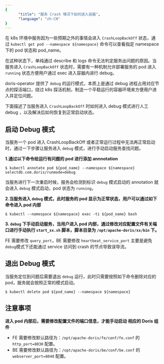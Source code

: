 ```yaml
---
{
      "title": "服务 Crash 情况下如何进入容器",
      "language": "zh-CN"
}
---
```


<!-- 
Licensed to the Apache Software Foundation (ASF) under one
or more contributor license agreements.  See the NOTICE file
distributed with this work for additional information
regarding copyright ownership.  The ASF licenses this file
to you under the Apache License, Version 2.0 (the
"License"); you may not use this file except in compliance
with the License.  You may obtain a copy of the License at

  http://www.apache.org/licenses/LICENSE-2.0

Unless required by applicable law or agreed to in writing,
software distributed under the License is distributed on an
"AS IS" BASIS, WITHOUT WARRANTIES OR CONDITIONS OF ANY
KIND, either express or implied.  See the License for the
specific language governing permissions and limitations
under the License.
-->

在 k8s 环境中服务因为一些预期之外的事情会进入 `CrashLoopBackOff` 状态，通过 `kubectl get pod --namespace ${namespace}` 命令可以查看指定 namespace 下的 pod 状态和 pod_name。

在这种状态下，单纯通过 describe 和 logs 命令无法判定服务出问题的原因。当服务进入 `CrashLoopBackOff` 状态时，需要有一种机制允许部署服务的 pod 进入 `running` 状态方便用户通过 exec 进入容器内进行 debug。

doris-operator 提供了 `debug` 的运行模式，本质上是通过 debug 进程占用对应节点的探活端口，绕过 k8s 探活机制，制造一个平稳运行的容器环境来方便用户进入并定位问题。

下面描述了当服务进入 `CrashLoopBackOff` 时如何进入 debug 模式进行人工 debug ，以及解决后如何恢复到正常启动状态。



## 启动 Debug 模式

当服务一个 pod 进入 CrashLoopBackOff 或者正常运行过程中无法再正常启动时，通过一下步骤让服务进入 `debug` 模式，进行手动启动服务查找问题。

**1.通过以下命令给运行有问题的 pod 进行添加 annnotation**
```shell
$ kubectl annotate pod ${pod_name} --namespace ${namespace} selectdb.com.doris/runmode=debug
```
当服务进行下一次重启时候，服务会检测到标识 `debug` 模式启动的 annotation 就会进入 `debug` 模式启动，pod 状态为 `running`。

**2.当服务进入 `debug` 模式，此时服务的 pod 显示为正常状态，用户可以通过如下命令进入 pod 内部**

```shell
$ kubectl --namespace ${namespace} exec -ti ${pod_name} bash
```

**3. `debug` 下手动启动服务，当用户进入 pod 内部，通过修改对应配置文件有关端口进行手动执行 `start_xx.sh` 脚本，脚本目录为 `/opt/apache-doris/xx/bin` 下。**

FE 需要修改 `query_port`，BE 需要修改 `heartbeat_service_port`
主要是避免`debug`模式下还能通过 service 访问到 crash 的节点导致误导流。

## 退出 Debug 模式

当服务定位到问题后需要退出 `debug` 运行，此时只需要按照如下命令删除对应的 pod，服务就会按照正常的模式启动。
```shell
$ kubectl delete pod ${pod_name} --namespace ${namespace}
```



## 注意事项

**进入 pod 内部后，需要修改配置文件的端口信息，才能手动启动 相应的 Doris 组件**

- FE 需要修改默认路径为：`/opt/apache-doris/fe/conf/fe.conf` 的 `http_port=8030` 配置。
- BE 需要修改默认路径为：`/opt/apache-doris/be/conf/be.conf` 的 `webserver_port=8040` 配置。

